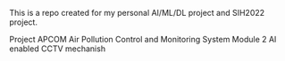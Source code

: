 This is a repo created for my personal AI/ML/DL project and SIH2022 project.

Project APCOM
Air Pollution Control and Monitoring System
Module 2 
AI enabled CCTV mechanish
